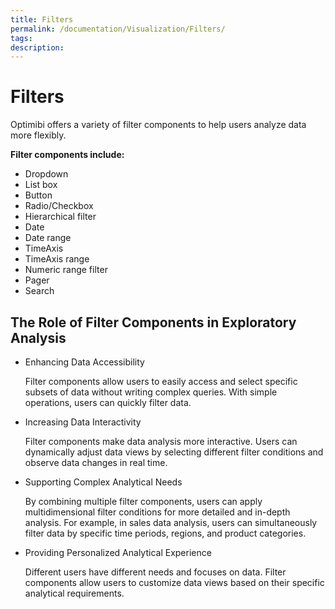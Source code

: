 ```yaml
---
title: Filters
permalink: /documentation/Visualization/Filters/
tags:
description: 
---
```

# Filters

Optimibi offers a variety of filter components to help users analyze data more flexibly.

**Filter components include:**

- Dropdown
- List box
- Button
- Radio/Checkbox
- Hierarchical filter
- Date
- Date range
- TimeAxis
- TimeAxis range
- Numeric range filter
- Pager
- Search

## The Role of Filter Components in Exploratory Analysis

- Enhancing Data Accessibility

  Filter components allow users to easily access and select specific subsets of data without writing complex queries. With simple operations, users can quickly filter data.

- Increasing Data Interactivity

  Filter components make data analysis more interactive. Users can dynamically adjust data views by selecting different filter conditions and observe data changes in real time.

- Supporting Complex Analytical Needs

  By combining multiple filter components, users can apply multidimensional filter conditions for more detailed and in-depth analysis. For example, in sales data analysis, users can simultaneously filter data by specific time periods, regions, and product categories.

- Providing Personalized Analytical Experience

  Different users have different needs and focuses on data. Filter components allow users to customize data views based on their specific analytical requirements.
